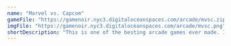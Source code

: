 ```yaml
---
name: "Marvel vs. Capcom"
gameFile: "https://gamenoir.nyc3.digitaloceanspaces.com/arcade/mvsc.zip"
imgFile: "https://gamenoir.nyc3.digitaloceanspaces.com/arcade/mvsc.png"
shortDescription: "This is one of the besting arcade games ever made. If you think mixing Marvel characters with Capcom is cheesy, don't pass your judgement too quickly before trying this game."
---
```

